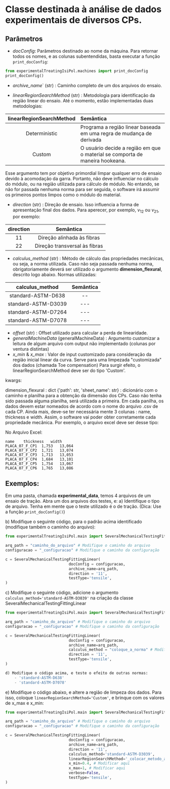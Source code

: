 # Classe destinada à análise de dados experimentais de diversos CPs. 

## Parâmetros

+ *docConfig*: Parâmetros destinado ao nome da máquina. Para retornar todos os nomes, e as colunas subentendidas,
basta executar a função `print_docConfig`:

```python
from experimentalTreatingIsiPol.machines import print_docConfig
print_docConfig() 
```
+ *archive_name*` (str) : Caminho completo de um dos arquivos do ensaio.

+ *linearRegionSearchMethod* (str) :  Metodologia para identificação da região linear do ensaio. Até o momento, estão implementadas
duas metodologias:

| linearRegionSearchMethod  |                                             Semântica                          |
|:-------------------------:|:-------------------------------------------------------------------------------|
|       Deterministic       |  Programa a região linear baseada em uma regra de mudança de derivada          |
|       Custom              |  O usuário decide a região em que o material se comporta de maneira hookeana.  |

Esse argumento tem por objetivo primordial limpar qualquer erro de ensaio devido à acomodação da garra. Portanto, não deve influenciar no cálculo
do módulo, ou na região utilizada para cálculo de módulo. No entando, se não for passada nenhuma norma para ser seguida, o software irá assumir os
primeiros pontos limpos como o módulo do material.

+ *direction* (str) : Direção de ensaio. Isso influencia a forma de apresentação final dos dados. Para aperecer, por exemplo, $\nu_{12}$ ou $\nu_{21}$, por exemplo:

| direction                 |       Semântica       |
|:-------------------------:|:---------------------:|
|       11                  |  Direção alinhada às fibras     |
|       22                  |  Direção transversal às fibras  |

+ *calculus_method* (str) : Método de cálculo das propriedades mecânicas, ou seja, a norma utilizada. Caso não seja passada nenhuma norma, obrigatoriamente deverá ser 
utilizado o argumento **dimension_flexural**, descrito logo abaixo. Normas utilizadas:

| calculus_method            |       Semântica       |
|:-------------------------: |:---------------------:|
|       standard-ASTM-D638   |  --     |
|       standard-ASTM-D3039  |  ---     |
|       standard-ASTM-D7264  |  ---     |
|       standard-ASTM-D7078 |  ---     |


+ *offset* (str) : Offset utilizado para calcular a perda de linearidade.
+ *generalMachineData* (generalMachineData) : Argumento customizar a leitura de algum arquivo com output não implementado (colunas por ventura distintas)
+ *x_min* & *x_max* : Valor de input customizado para consideração da região inicial linear da curva. Serve para uma limpezada "customizada" dos dados (chamada Toe compensation)
Para surgir efeito, o linearRegionSearchMethod deve ser do tipo 'Custom'.


kwargs:

dimension_flexural : dict {'path': str, 'sheet_name': str} : dicionário com o caminho e planilha para a obtenção da dimensão dos CPs.  Caso não tenha sido passada alguma planilha, será
utilizada a primeira. Em cada panilha, os dados devem estar nomeados de acordo com o nome do arquivo .csv de cada CP. Ainda mais, deve-se ter necessária mente 3 colunas 
: name, thickness e width. Assim, o software vai poder obter corretamente cada propriedade mecânica. Por exemplo, o arquivo excel deve ser desse tipo:

No Arquivo Excel:

    name	thickness	width
    PLACA_07_F_CP1	1,753	13,064
    PLACA_07_F_CP2	1,721	13,074
    PLACA_07_F_CP3	1,713	13,053
    PLACA_07_F_CP4	1,684	13,101
    PLACA_07_F_CP5	1,754	13,067
    PLACA_07_F_CP6	1,765	13,086

## Exemplos:

Em uma pasta, chamada **experimental_data**, temos 4 arquivos de um ensaio de tração. Abra um dos arquivos dos testes, e:
a) Identifique o tipo de arquivo. Tenha em mente que o teste utilizado é o de tração. (Dica: Use a função `print_docConfig()`)

b) Modifique o seguinte código, para o padrão acima identificado (modifique também o caminho do arquivo):

```python
from experimentalTreatingIsiPol.main import SeveralMechanicalTestingFittingLinear

arq_path = "caminho_do_arquivo" # Modifique o caminho do arquivo
configuracao = "_configuracao" # Modifique o caminho da configuração

c = SeveralMechanicalTestingFittingLinear(
                            docConfig = configuracao, 
                            archive_name=arq_path,
                            direction = '11',
                            testType='tensile',
)

```
c) Modifique o seguinte código, adicione o argumento `calculus_method='standard-ASTM-D3039'` na criação da classe SeveralMechanicalTestingFittingLinear

```python
from experimentalTreatingIsiPol.main import SeveralMechanicalTestingFittingLinear

arq_path = "caminho_do_arquivo" # Modifique o caminho do arquivo
configuracao = "_configuracao" # Modifique o caminho da configuração

c = SeveralMechanicalTestingFittingLinear(
                            docConfig = configuracao, 
                            archive_name=arq_path,
                            calculus_method = "coloque_a_norma" # Modificar aqui
                            direction = '11',
                            testType='tensile',
)

d) Modifique o código acima, e teste o efeito de outras normas: 
    - 'standard-ASTM-D638'
    - 'standard-ASTM-D7078'

```

e) Modifique o código abaixo, e altere a região de limpeza dos dados. Para isso, coloque
`linearRegionSearchMethod='Custom'`, e brinque com os valores de x_max e x_min:


```python
from experimentalTreatingIsiPol.main import SeveralMechanicalTestingFittingLinear

arq_path = "caminho_do_arquivo" # Modifique o caminho do arquivo
configuracao = "_configuracao" # Modifique o caminho da configuração

c = SeveralMechanicalTestingFittingLinear(
                            docConfig = configuracao, 
                            archive_name=arq_path,
                            direction = '11',
                            calculus_method='standard-ASTM-D3039',
                            linearRegionSearchMethod='_colocar_metodo_aqui', # Modificar aqui
                            x_min=0.4, # Modificar aqui
                            x_max=1, # Modificar aqui
                            verbose=False,
                            testType='tensile',
)

```
